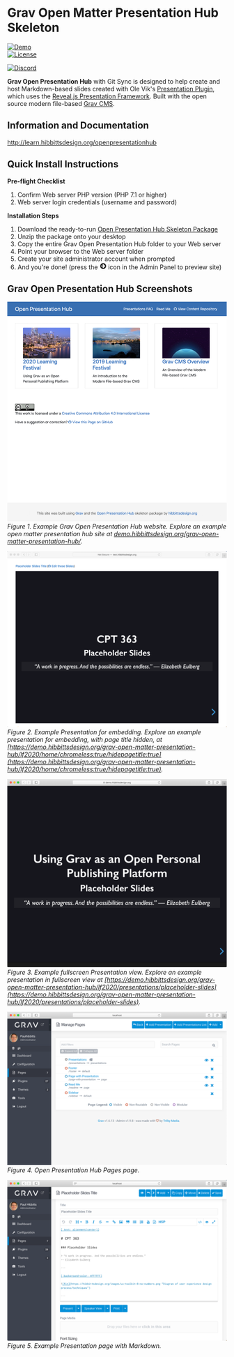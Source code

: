 # Grav Open Matter Presentation Hub Skeleton

[![Demo](https://img.shields.io/badge/Demo-OpenPresentationHub-blue.svg?style=flat-square)](https://demo.hibbittsdesign.org/grav-skeleton-open-matter-presentation-hub-site/)  
[![License](https://img.shields.io/badge/License-MIT-blue.svg?style=flat-square)](https://github.com/hibbitts-design/grav-skeleton-open-matter-presentation-hub/blob/master/LICENSE)

[![Discord](https://img.shields.io/discord/501836936584101899.svg?logo=discord&colorB=728ADA&label=Discord%20Chat)](https://chat.getgrav.org)

**Grav Open Presentation Hub** with Git Sync is designed to help create and host Markdown-based slides created with Ole Vik's [Presentation Plugin](https://github.com/OleVik/grav-plugin-presentation), which uses the [Reveal.js Presentation Framework](https://revealjs.com/#/). Built with the open source modern file-based [Grav CMS](http://getgrav.org).

Information and Documentation
---
http://learn.hibbittsdesign.org/openpresentationhub

Quick Install Instructions
---
**Pre-flight Checklist**  

1. Confirm Web server PHP version (PHP 7.1 or higher)
2. Web server login credentials (username and password)

**Installation Steps**  

1. Download the ready-to-run [Open Presentation Hub Skeleton Package](http://hibbittsdesign.org/blog/downloads/grav-skeleton-open-matter-presentation-hub-site.zip)
2. Unzip the package onto your desktop  
3. Copy the entire Grav Open Presentation Hub folder to your Web server  
4. Point your browser to the Web server folder  
5. Create your site administrator account when prompted  
6. And you're done! (press the ![Right Arrow Circle Icon](https://github.com/paulhibbitts/github-repo-images/blob/master/fa-arrow-circle-right.png?raw=true) icon in the Admin Panel to preview site)

Grav Open Presentation Hub Screenshots
---
![Presentation Hub Screenshot](screenshot.jpg)  
_Figure 1. Example Grav Open Presentation Hub website. Explore an example open matter presentation hub site at [demo.hibbittsdesign.org/grav-open-matter-presentation-hub/](https://demo.hibbittsdesign.org/grav-skeleton-open-matter-presentation-hub-site/)._

![Embedded Presentation Screenshot](https://github.com/paulhibbitts/github-repo-images/blob/master/embedded-presentation-view.png?raw=true)  
_Figure 2. Example Presentation for embedding. Explore an example presentation for embedding, with page title hidden, at [https://demo.hibbittsdesign.org/grav-open-matter-presentation-hub/lf2020/home/chromeless:true/hidepagetitle:true](https://demo.hibbittsdesign.org/grav-open-matter-presentation-hub/lf2020/home/chromeless:true/hidepagetitle:true)._

![Fullscreen Presentation Screenshot](https://github.com/paulhibbitts/github-repo-images/blob/master/fullscreen-presentation-view.png?raw=true)  
_Figure 3. Example fullscreen Presentation view. Explore an example presentation in fullscreen view at [https://demo.hibbittsdesign.org/grav-open-matter-presentation-hub/lf2020/presentations/placeholder-slides](https://demo.hibbittsdesign.org/grav-open-matter-presentation-hub/lf2020/presentations/placeholder-slides)._

![Open Presentation Hub Pages Page](https://github.com/paulhibbitts/github-repo-images/blob/master/presentation-hub-dashboard.png?raw=true)  
_Figure 4. Open Presentation Hub Pages page._

![Example Presentation Page](https://github.com/paulhibbitts/github-repo-images/blob/master/presentation-page.png?raw=true)  
_Figure 5. Example Presentation page with Markdown._
